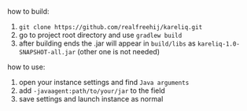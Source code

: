 how to build:
1. `git clone https://github.com/realfreehij/kareliq.git`
2. go to project root directory and use `gradlew build`
3. after building ends the .jar will appear in `build/libs` as `kareliq-1.0-SNAPSHOT-all.jar` (other one is not needed)

how to use:
1. open your instance settings and find `Java arguments`
2. add `-javaagent:path/to/your/jar` to the field
3. save settings and launch instance as normal

